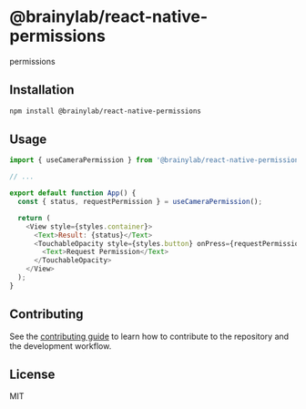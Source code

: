 # @brainylab/react-native-permissions

permissions

## Installation

```sh
npm install @brainylab/react-native-permissions
```

## Usage


```js
import { useCameraPermission } from '@brainylab/react-native-permissions';

// ...

export default function App() {
  const { status, requestPermission } = useCameraPermission();

  return (
    <View style={styles.container}>
      <Text>Result: {status}</Text>
      <TouchableOpacity style={styles.button} onPress={requestPermission}>
        <Text>Request Permission</Text>
      </TouchableOpacity>
    </View>
  );
}
```

## Contributing

See the [contributing guide](CONTRIBUTING.md) to learn how to contribute to the repository and the development workflow.

## License

MIT
